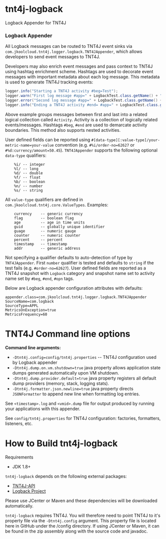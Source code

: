 # tnt4j-logback

Logback Appender for TNT4J

### Logback Appender

All Logback messages can be routed to TNT4J event sinks via `com.jkoolcloud.tnt4j.logger.logback.TNT4JAppender`, which allows developers to
send event messages to TNT4J.

Developers may also enrich event messages and pass context to TNT4J using hashtag enrichment scheme. Hashtags are used to decorate event
messages with important metadata about each log message. This metadata is used to generate TNT4J tracking events:

```java
logger.info("Starting a TNT4J activity #beg=Test");
logger.warn("First log message #app=" + LogbackTest.class.getName() + " #msg='1 Test warning message'");
logger.error("Second log message #app=" + LogbackTest.class.getName() + " #msg='2 Test error message'", new Exception("test exception"));
logger.info("Ending a TNT4J activity #end= #app=" + LogbackTest.class.getName());
```

Above example groups messages between first and last into a related logical collection called `Activity`. Activity is a collection of
logically related events/messages. Hashtags `#beg`, `#end` are used to demarcate activity boundaries. This method also supports nested
activities.

User defined fields can be reported using `#[data-type][:value-type]/your-metric-name=your-value` convention (e.g. `#%i/order-no=62627`
or `#%d:currency/amount=50.45`).
`TNT4JAppender` supports the following optional `data-type` qualifiers:

```
	%i/ -- integer
	%l/ -- long
	%d/ -- double
	%f/ -- float
	%b/ -- boolean
	%n/ -- number
	%s/ -- string
```

All `value-type` qualifiers are defined in `com.jkoolcloud.tnt4j.core.ValueTypes`. Examples:

```
	currency 	-- generic currency
	flag 		-- boolean flag
	age 		-- age in time units
	guid 		-- globally unique identifier
	guage		-- numeric gauge
	counter		-- numeric counter
	percent		-- percent
	timestamp	-- timestamp
	addr 		-- generic address
```

Not specifying a qualifier defaults to auto-detection of type by `TNT4JAppender`. First `number` qualifier is tested and defaults
to `string` if the test fails (e.g. `#order-no=62627`). User defined fields are reported as a TNT4J snapshot with `Logback` category and
snapshot name set to activity name set by `#beg`, `#end`, `#opn` tags.

Below are Logback appender configuration attributes with defaults:

```
appender.class=com.jkoolcloud.tnt4j.logger.logback.TNT4JAppender
SourceName=com.logback
SourceType=APPL
MetricsOnException=true
MetricsFrequency=60
```

TNT4J Command line options
===============================================

**Command line arguments:**

* `-Dtnt4j.config=config/tnt4j.properties` -- TNT4J configuration used by Logback appender
* `-Dtnt4j.dump.on.vm.shutdown=true` java property allows application state dumps generated automatically upon VM shutdown.
* `-Dtnt4j.dump.provider.default=true` java property registers all default dump providers (memory, stack, logging stats).
* `-Dtnt4j.formatter.json.newline=true` java property directs `JSONFormatter` to append new line when formatting log entries.

See `<timestamp>.log` and `<vmid>.dump` file for output produced by running your applications with this appender.

See `config/tnt4j.properties` for TNT4J configuration: factories, formatters, listeners, etc.

How to Build tnt4j-logback
=========================================
Requirements

* JDK 1.8+

`tnt4j-logback` depends on the following external packages:

* [TNT4J-API](https://nastel.github.io/TNT4J/)
* [Logback Project](https://logback.qos.ch/)

Please use JCenter or Maven and these dependencies will be downloaded automatically.

`tnt4j-logback` requires TNT4J. You will therefore need to point TNT4J to it's property file via the `-Dtnt4j.config` argument. This 
property file is located here in GitHub under the /config directory. If using JCenter or Maven, it can be found in the zip assembly along with the 
source code and javadoc.
